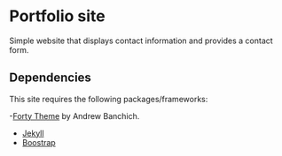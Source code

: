 # Portfolio site
Simple website that displays contact information and provides a contact form.

## Dependencies
This site requires the following packages/frameworks:

-[Forty Theme](https://github.com/andrewbanchich/forty-jekyll-theme) by Andrew Banchich. 
- [Jekyll](https://jekyllrb.com/)
- [Boostrap](https://getbootstrap.com/)
